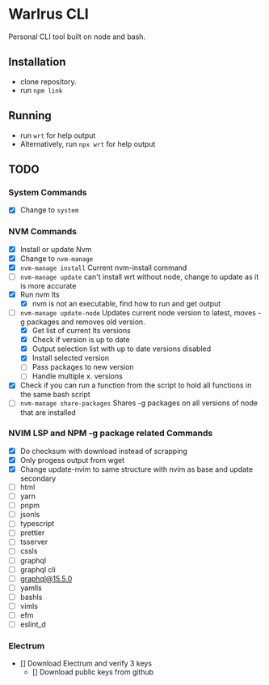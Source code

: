 # Warlrus CLI

Personal CLI tool built on node and bash.

## Installation

- clone repository.
- run `npm link`

## Running

- run `wrt` for help output
- Alternatively, run `npx wrt` for help output

## TODO

### System Commands

- [x] Change to `system`

### NVM Commands

- [x] Install or update Nvm
- [x] Change to `nvm-manage`
- [x] `nvm-manage install` Current nvm-install command
- [ ] `nvm-manage update` can't install wrt without node, change to update as it is more accurate
- [x] Run nvm lts
  - [x] nvm is not an executable, find how to run and get output
- [ ] `nvm-manage update-node` Updates current node version to latest, moves -g packages and removes old version.
  - [x] Get list of current lts versions
  - [x] Check if version is up to date
  - [x] Output selection list with up to date versions disabled
  - [x] Install selected version
  - [ ] Pass packages to new version
  - [ ] Handle multiple x. versions
- [x] Check if you can run a function from the script to hold all functions in the same bash script
- [ ] `nvm-manage share-packages` Shares -g packages on all versions of node that are installed

### NVIM LSP and NPM -g package related Commands

- [x] Do checksum with download instead of scrapping
- [x] Only progess output from wget
- [x] Change update-nvim to same structure with nvim as base and update secondary
- [ ] html
- [ ] yarn
- [ ] pnpm
- [ ] jsonls
- [ ] typescript
- [ ] prettier
- [ ] tsserver
- [ ] cssls
- [ ] graphql
- [ ] graphql cli
- [ ] graphql@15.5.0
- [ ] yamlls
- [ ] bashls
- [ ] vimls
- [ ] efm
- [ ] eslint_d

### Electrum

- [] Download Electrum and verify 3 keys
  - [] Download public keys from github
